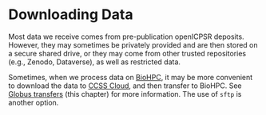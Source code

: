 # Downloading Data

Most data we receive comes from pre-publication openICPSR deposits. However, they may sometimes be privately provided and are then stored on a secure shared drive, or they may come from other trusted repositories (e.g., Zenodo, Dataverse), as well as restricted data.

Sometimes, when we process data on [BioHPC](linux-remote), it may be more convenient to download the data to [CCSS Cloud](windows-remote), and then transfer to BioHPC. See [Globus transfers](globus-transfers) (this chapter) for more information. The use of `sftp` is another option. 

